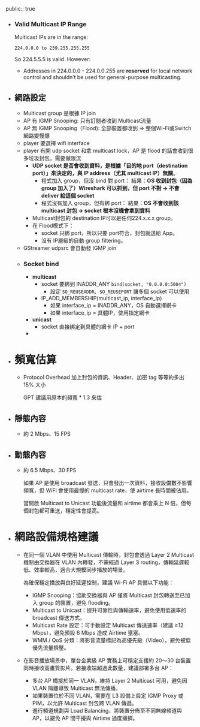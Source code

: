 public:: true

- ### **Valid Multicast IP Range**
  
  Multicast IPs are in the range:
  
  ```
  224.0.0.0 to 239.255.255.255
  ```
  
  So 224.5.5.5 is valid. However:
	- Addresses in 224.0.0.0 - 224.0.0.255 are **reserved** for local network control and shouldn’t be used for general-purpose multicasting.
- ## 網路設定
	- Multicast group 是根據 IP join
	- AP 有 IGMP Snooping: 只有訂閱者收到 Multicast流量
	- AP 無 IGMP Snooping（Flood): 全部裝置都收到 => 整個Wi-Fi或Switch網路變慢爆
	- player 要選擇 wifi interface
	- player 有開 udp socket 和拿 multicast lock，AP 是 flood 的話會收到很多垃圾封包，需要做限流
		- **UDP socket 是否會收到資料，是根據「目的地 port（destination port）」來決定的，與 IP address（尤其 multicast IP）無關**。
			- 程式加入 group，但沒 bind 對 port：
			  結果：**OS 收到封包（因為 group 加入了）Wireshark 可以抓到，但 port 不對 → 不會 deliver 給這個 socket**
			- 程式沒有加入 group，但有綁 port：
			  結果：**OS 不會收到該 multicast 封包 → socket 根本沒機會拿到資料**
		- Multicast封包的 destination IP可以是任何224.x.x.x group。
		- 在 Flood模式下：
			- socket 只綁 port，所以只要 port符合，封包就送給 App。
			- 沒有 IP層級的自動 group filtering。
	- GStreamer udpsrc 會自動發 IGMP join
	- ### Socket bind
		- **multicast**
			- socket 要綁到 INADDR_ANY `bind(socket, "0.0.0.0:5004")`
				- 設定 `SO_REUSEADDR`、`SO_REUSEPORT` 讓多個 socket 可以使用
			- IP_ADD_MEMBERSHIP(multicast_ip, interface_ip)
				- 如果 interface_ip = INADDR_ANY，OS 自動選擇網卡
				- 如果 interface_ip = 具體IP，使用指定網卡
		- **unicast**
			- socket 直接綁定到具體的網卡 IP + port
		-
- # 頻寬估算
	- Protocol Overhead 加上封包的資訊、Header、加密 tag 等等約多出 15% 大小
	  
	  GPT 建議用原本的頻寬 * 1.3 來估
- ## 靜態內容
	- 約 2 Mbps、15 FPS
- ## 動態內容
	- 約 6.5 Mbps、30 FPS
	  
	  如果 AP 是使用 broadcast 發送，只會發出一次資料，接收設備數不影響頻寬，但 WiFi 會使用最慢的 multicast rate，使 airtime 長時間被佔用。
	  
	  當開啟 Multicast to Unicast 功能後流量和 airtime 都會乘上 N 倍，但每個封包都可重送，穩定性會提高。
- # 網路設備規格建議
	- 在同一個 VLAN 中使用 Multicast 傳輸時，封包會透過 Layer 2 Multicast 機制由交換器在 VLAN 內轉發，不需經過 Layer 3 routing，傳輸延遲較低、效率較高，適合大規模同步播放的場景。
	  
	  為確保穩定播放與良好延遲控制，建議 Wi-Fi AP 具備以下功能：
		- IGMP Snooping：協助交換器與 AP 僅將 Multicast 封包轉送至已加入 group 的裝置，避免 flooding。
		- Multicast to Unicast：提升可靠性與傳輸速率，避免使用低速率的 broadcast 傳送方式。
		- Multicast Rate 設定：可手動設定 Multicast 傳送速率（建議 ≥12 Mbps），避免預設 6 Mbps 造成 Airtime 壅塞。
		- WMM / QoS 分類：將影音流量標記為高優先級（Video），避免被低優先流量擠壓。
	- 在影音播放場景中，單台企業級 AP 實務上可穩定支援約 20～30 台裝置同時接收高畫質影片。若接收端超過此數量，建議部署多台 AP：
		- 多台 AP 橋接於同一 VLAN，維持 Layer 2 Multicast 可用，避免因 VLAN 隔離導致 Multicast 無法傳播。
		- 如果裝置位於不同 VLAN，需要在 L3 設備上設定 IGMP Proxy 或 PIM，以允許 Multicast 封包跨 VLAN 傳遞。
		- 進行頻道規劃與 Load Balancing，將裝置分佈至不同無線頻道與 AP，以避免 AP 間干擾與 Airtime 過度擁擠。